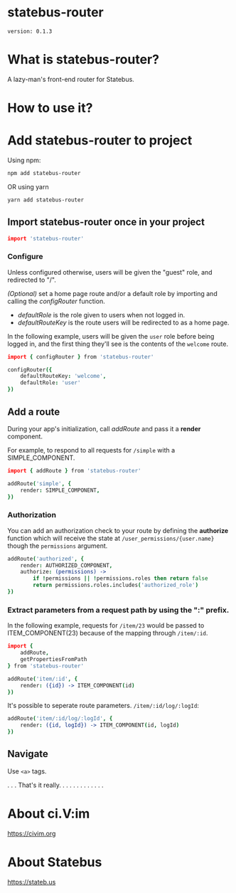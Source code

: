 # statebus-router
`version: 0.1.3`

# What is statebus-router?
A lazy-man's front-end router for Statebus. 

# How to use it?
# Add statebus-router to project
Using npm:
```bash
npm add statebus-router
```

OR using yarn

```bash
yarn add statebus-router
```

## Import statebus-router once in your project
```coffee
import 'statebus-router'
```


### Configure
Unless configured otherwise, users will be given the "guest" role, and redirected to "/".

*(Optional)* set a home page route and/or a default role by importing and calling the _configRouter_ function.

- _defaultRole_ is the role given to users when not logged in.
- _defaultRouteKey_ is the route users will be redirected to as a home page.

In the following example, users will be given the `user` role before being logged in, and the first thing they'll see is the contents of the `welcome` route.


```coffee
import { configRouter } from 'statebus-router'

configRouter({
    defaultRouteKey: 'welcome',
    defaultRole: 'user'
})
```

## Add a route 
During your app's initialization, call _addRoute_ and pass it a **render** component.

For example, to respond to all requests for `/simple` with a SIMPLE_COMPONENT.

```coffee
import { addRoute } from 'statebus-router'

addRoute('simple', {
    render: SIMPLE_COMPONENT,
}) 
```

### Authorization
You can add an authorization check to your route by defining the **authorize** function which will receive the state at `/user_permissions/{user.name}` though the `permissions` argument.

```coffee
addRoute('authorized', {
    render: AUTHORIZED_COMPONENT,
    authorize: (permissions) ->
        if !permissions || !permissions.roles then return false
        return permissions.roles.includes('authorized_role')
})
```

### Extract parameters from a request path by using the ":" prefix.

In the following example, requests for `/item/23` would be passed to ITEM_COMPONENT(23) because of the mapping through `/item/:id`.

```coffee
import { 
    addRoute, 
    getPropertiesFromPath
} from 'statebus-router'

addRoute('item/:id', {
    render: ({id}) -> ITEM_COMPONENT(id)
})
```

It's possible to seperate route parameters.  `/item/:id/log/:logId`:

```coffee
addRoute('item/:id/log/:logId', {
    render: ({id, logId}) -> ITEM_COMPONENT(id, logId)
})
```

## Navigate
Use `<a>` tags.

.
.
.
That's it really.
.
.
.
.
.
.
.
.
.
.
.
.

# About ci.V:im
https://civim.org

# About Statebus
https://stateb.us

